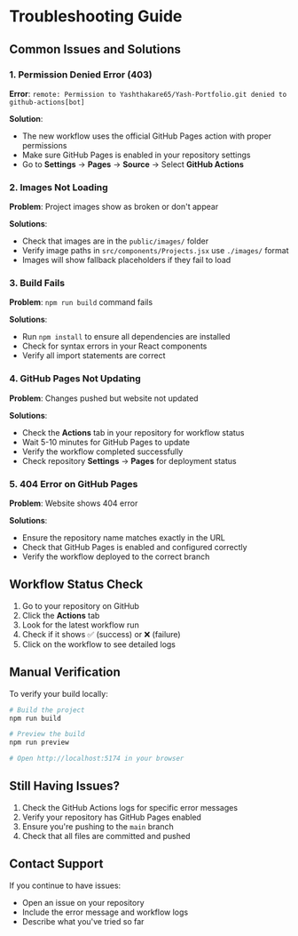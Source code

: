 # Troubleshooting Guide

## Common Issues and Solutions

### 1. Permission Denied Error (403)

**Error**: `remote: Permission to Yashthakare65/Yash-Portfolio.git denied to github-actions[bot]`

**Solution**: 
- The new workflow uses the official GitHub Pages action with proper permissions
- Make sure GitHub Pages is enabled in your repository settings
- Go to **Settings** → **Pages** → **Source** → Select **GitHub Actions**

### 2. Images Not Loading

**Problem**: Project images show as broken or don't appear

**Solutions**:
- Check that images are in the `public/images/` folder
- Verify image paths in `src/components/Projects.jsx` use `./images/` format
- Images will show fallback placeholders if they fail to load

### 3. Build Fails

**Problem**: `npm run build` command fails

**Solutions**:
- Run `npm install` to ensure all dependencies are installed
- Check for syntax errors in your React components
- Verify all import statements are correct

### 4. GitHub Pages Not Updating

**Problem**: Changes pushed but website not updated

**Solutions**:
- Check the **Actions** tab in your repository for workflow status
- Wait 5-10 minutes for GitHub Pages to update
- Verify the workflow completed successfully
- Check repository **Settings** → **Pages** for deployment status

### 5. 404 Error on GitHub Pages

**Problem**: Website shows 404 error

**Solutions**:
- Ensure the repository name matches exactly in the URL
- Check that GitHub Pages is enabled and configured correctly
- Verify the workflow deployed to the correct branch

## Workflow Status Check

1. Go to your repository on GitHub
2. Click the **Actions** tab
3. Look for the latest workflow run
4. Check if it shows ✅ (success) or ❌ (failure)
5. Click on the workflow to see detailed logs

## Manual Verification

To verify your build locally:

```bash
# Build the project
npm run build

# Preview the build
npm run preview

# Open http://localhost:5174 in your browser
```

## Still Having Issues?

1. Check the GitHub Actions logs for specific error messages
2. Verify your repository has GitHub Pages enabled
3. Ensure you're pushing to the `main` branch
4. Check that all files are committed and pushed

## Contact Support

If you continue to have issues:
- Open an issue on your repository
- Include the error message and workflow logs
- Describe what you've tried so far
